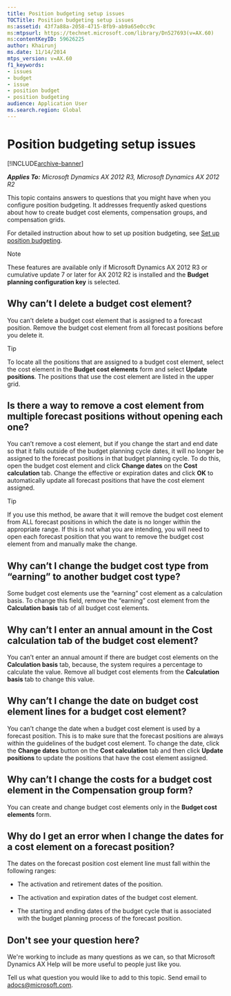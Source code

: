 ```yaml
---
title: Position budgeting setup issues
TOCTitle: Position budgeting setup issues
ms:assetid: 43f7a88a-2058-4715-8fb9-ab9a65e0cc9c
ms:mtpsurl: https://technet.microsoft.com/library/Dn527693(v=AX.60)
ms:contentKeyID: 59626225
author: Khairunj
ms.date: 11/14/2014
mtps_version: v=AX.60
f1_keywords:
- issues
- budget
- issue
- position budget
- position budgeting
audience: Application User
ms.search.region: Global
---
```


# Position budgeting setup issues 


[!INCLUDE[archive-banner](includes/archive-banner.md)]


_**Applies To:** Microsoft Dynamics AX 2012 R3, Microsoft Dynamics AX 2012 R2_

This topic contains answers to questions that you might have when you configure position budgeting. It addresses frequently asked questions about how to create budget cost elements, compensation groups, and compensation grids.

For detailed instruction about how to set up position budgeting, see [Set up position budgeting](set-up-position-budgeting.md).


> [!NOTE]
> <P>These features are available only if Microsoft Dynamics AX 2012 R3 or cumulative update 7 or later for AX 2012 R2 is installed and the <STRONG>Budget planning configuration key</STRONG> is selected.</P>



## Why can’t I delete a budget cost element?

You can’t delete a budget cost element that is assigned to a forecast position. Remove the budget cost element from all forecast positions before you delete it.


> [!TIP]
> <P>To locate all the positions that are assigned to a budget cost element, select the cost element in the <STRONG>Budget cost elements</STRONG> form and select <STRONG>Update positions</STRONG>. The positions that use the cost element are listed in the upper grid.</P>



## Is there a way to remove a cost element from multiple forecast positions without opening each one?

You can’t remove a cost element, but if you change the start and end date so that it falls outside of the budget planning cycle dates, it will no longer be assigned to the forecast positions in that budget planning cycle. To do this, open the budget cost element and click **Change dates** on the **Cost calculation** tab. Change the effective or expiration dates and click **OK** to automatically update all forecast positions that have the cost element assigned.


> [!TIP]
> <P>If you use this method, be aware that it will remove the budget cost element from ALL forecast positions in which the date is no longer within the appropriate range. If this is not what you are intending, you will need to open each forecast position that you want to remove the budget cost element from and manually make the change.</P>



## Why can’t I change the budget cost type from “earning” to another budget cost type?

Some budget cost elements use the “earning” cost element as a calculation basis. To change this field, remove the “earning” cost element from the **Calculation basis** tab of all budget cost elements.

## Why can’t I enter an annual amount in the Cost calculation tab of the budget cost element?

You can’t enter an annual amount if there are budget cost elements on the **Calculation basis** tab, because, the system requires a percentage to calculate the value. Remove all budget cost elements from the **Calculation basis** tab to change this value.

## Why can’t I change the date on budget cost element lines for a budget cost element?

You can’t change the date when a budget cost element is used by a forecast position. This is to make sure that the forecast positions are always within the guidelines of the budget cost element. To change the date, click the **Change dates** button on the **Cost calculation** tab and then click **Update positions** to update the positions that have the cost element assigned.

## Why can’t I change the costs for a budget cost element in the Compensation group form?

You can create and change budget cost elements only in the **Budget cost elements** form.

## Why do I get an error when I change the dates for a cost element on a forecast position?

The dates on the forecast position cost element line must fall within the following ranges:

  - The activation and retirement dates of the position.

  - The activation and expiration dates of the budget cost element.

  - The starting and ending dates of the budget cycle that is associated with the budget planning process of the forecast position.

## Don't see your question here?

We're working to include as many questions as we can, so that Microsoft Dynamics AX Help will be more useful to people just like you.

Tell us what question you would like to add to this topic. Send email to <adocs@microsoft.com>.

  


